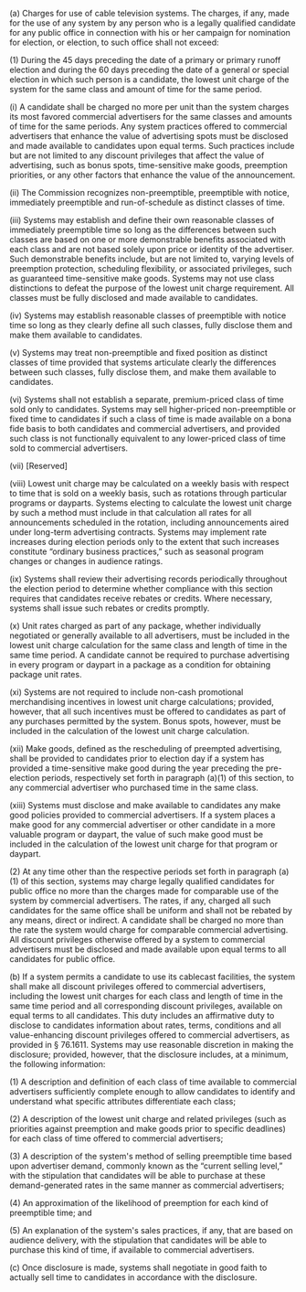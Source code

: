 (a) Charges for use of cable television systems. The charges, if any, made for the use of any system by any person who is a legally qualified candidate for any public office in connection with his or her campaign for nomination for election, or election, to such office shall not exceed:

(1) During the 45 days preceding the date of a primary or primary runoff election and during the 60 days preceding the date of a general or special election in which such person is a candidate, the lowest unit charge of the system for the same class and amount of time for the same period.

(i) A candidate shall be charged no more per unit than the system charges its most favored commercial advertisers for the same classes and amounts of time for the same periods. Any system practices offered to commercial advertisers that enhance the value of advertising spots must be disclosed and made available to candidates upon equal terms. Such practices include but are not limited to any discount privileges that affect the value of advertising, such as bonus spots, time-sensitive make goods, preemption priorities, or any other factors that enhance the value of the announcement.

(ii) The Commission recognizes non-preemptible, preemptible with notice, immediately preemptible and run-of-schedule as distinct classes of time.

(iii) Systems may establish and define their own reasonable classes of immediately preemptible time so long as the differences between such classes are based on one or more demonstrable benefits associated with each class and are not based solely upon price or identity of the advertiser. Such demonstrable benefits include, but are not limited to, varying levels of preemption protection, scheduling flexibility, or associated privileges, such as guaranteed time-sensitive make goods. Systems may not use class distinctions to defeat the purpose of the lowest unit charge requirement. All classes must be fully disclosed and made available to candidates.

(iv) Systems may establish reasonable classes of preemptible with notice time so long as they clearly define all such classes, fully disclose them and make them available to candidates.

(v) Systems may treat non-preemptible and fixed position as distinct classes of time provided that systems articulate clearly the differences between such classes, fully disclose them, and make them available to candidates.

(vi) Systems shall not establish a separate, premium-priced class of time sold only to candidates. Systems may sell higher-priced non-preemptible or fixed time to candidates if such a class of time is made available on a bona fide basis to both candidates and commercial advertisers, and provided such class is not functionally equivalent to any lower-priced class of time sold to commercial advertisers.

(vii) [Reserved]

(viii) Lowest unit charge may be calculated on a weekly basis with respect to time that is sold on a weekly basis, such as rotations through particular programs or dayparts. Systems electing to calculate the lowest unit charge by such a method must include in that calculation all rates for all announcements scheduled in the rotation, including announcements aired under long-term advertising contracts. Systems may implement rate increases during election periods only to the extent that such increases constitute “ordinary business practices,” such as seasonal program changes or changes in audience ratings.

(ix) Systems shall review their advertising records periodically throughout the election period to determine whether compliance with this section requires that candidates receive rebates or credits. Where necessary, systems shall issue such rebates or credits promptly.

(x) Unit rates charged as part of any package, whether individually negotiated or generally available to all advertisers, must be included in the lowest unit charge calculation for the same class and length of time in the same time period. A candidate cannot be required to purchase advertising in every program or daypart in a package as a condition for obtaining package unit rates.

(xi) Systems are not required to include non-cash promotional merchandising incentives in lowest unit charge calculations; provided, however, that all such incentives must be offered to candidates as part of any purchases permitted by the system. Bonus spots, however, must be included in the calculation of the lowest unit charge calculation.

(xii) Make goods, defined as the rescheduling of preempted advertising, shall be provided to candidates prior to election day if a system has provided a time-sensitive make good during the year preceding the pre-election periods, respectively set forth in paragraph (a)(1) of this section, to any commercial advertiser who purchased time in the same class.

(xiii) Systems must disclose and make available to candidates any make good policies provided to commercial advertisers. If a system places a make good for any commercial advertiser or other candidate in a more valuable program or daypart, the value of such make good must be included in the calculation of the lowest unit charge for that program or daypart.

(2) At any time other than the respective periods set forth in paragraph (a)(1) of this section, systems may charge legally qualified candidates for public office no more than the charges made for comparable use of the system by commercial advertisers. The rates, if any, charged all such candidates for the same office shall be uniform and shall not be rebated by any means, direct or indirect. A candidate shall be charged no more than the rate the system would charge for comparable commercial advertising. All discount privileges otherwise offered by a system to commercial advertisers must be disclosed and made available upon equal terms to all candidates for public office.

(b) If a system permits a candidate to use its cablecast facilities, the system shall make all discount privileges offered to commercial advertisers, including the lowest unit charges for each class and length of time in the same time period and all corresponding discount privileges, available on equal terms to all candidates. This duty includes an affirmative duty to disclose to candidates information about rates, terms, conditions and all value-enhancing discount privileges offered to commercial advertisers, as provided in § 76.1611. Systems may use reasonable discretion in making the disclosure; provided, however, that the disclosure includes, at a minimum, the following information:

(1) A description and definition of each class of time available to commercial advertisers sufficiently complete enough to allow candidates to identify and understand what specific attributes differentiate each class;

(2) A description of the lowest unit charge and related privileges (such as priorities against preemption and make goods prior to specific deadlines) for each class of time offered to commercial advertisers;

(3) A description of the system's method of selling preemptible time based upon advertiser demand, commonly known as the “current selling level,” with the stipulation that candidates will be able to purchase at these demand-generated rates in the same manner as commercial advertisers;

(4) An approximation of the likelihood of preemption for each kind of preemptible time; and

(5) An explanation of the system's sales practices, if any, that are based on audience delivery, with the stipulation that candidates will be able to purchase this kind of time, if available to commercial advertisers.

(c) Once disclosure is made, systems shall negotiate in good faith to actually sell time to candidates in accordance with the disclosure.

